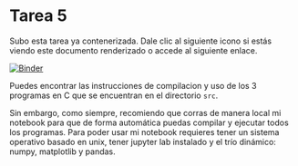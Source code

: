 # Tarea 5

Subo esta tarea ya contenerizada. Dale clic al siguiente icono si estás viendo este documento renderizado o accede al siguiente enlace.

[![Binder](https://mybinder.org/badge_logo.svg)](https://mybinder.org/v2/gh/L4rralde/diferencias_finitas_y_metodos_iterativos/HEAD)

Puedes encontrar las instrucciones de compilacion y uso de los 3 programas en C que se encuentran en el directorio `src`.

Sin embargo, como siempre, recomiendo que corras de manera local mi notebook para que de forma automática puedas compilar y ejecutar todos los programas. Para poder usar mi notebook requieres tener un sistema operativo basado en unix, tener jupyter lab instalado y el trío dinámico: numpy, matplotlib y pandas.